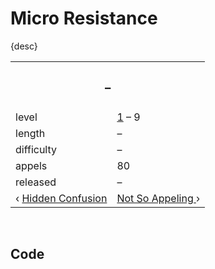# Micro Resistance

{desc}


<table>
  <tr>
    <th colspan="2"> <h3> – </h3> </th>
  </tr>
  <tr>
    <td> level </td>
    <td> <a href="../readme.md#series-1--the-adventure">1</a> – 9 </td>
  </tr>
  <tr>
    <td> length </td>
    <td> – </td>
  </tr>
  <tr>
    <td> difficulty </td>
    <td> – </td>
  </tr>
  <tr>
    <td> appels </td>
    <td> 80 </td>
  </tr>
  <tr>
    <td> released </td>
    <td> – </td>
  </tr>
  <tr>
    <td> ‹ <a href="8 – Hidden Confusion.md"> Hidden Confusion </a> </td>
    <td> <a href="10 – Not So Appeling.md"> Not So Appeling </a> › </td>
  </tr>
</table>


<br>


## Code

```

```